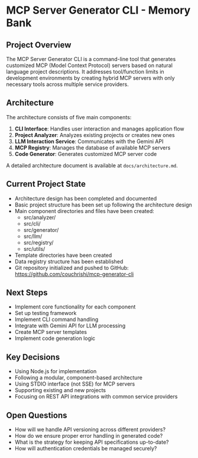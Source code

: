 # MCP Server Generator CLI - Memory Bank

## Project Overview
The MCP Server Generator CLI is a command-line tool that generates customized MCP (Model Context Protocol) servers based on natural language project descriptions. It addresses tool/function limits in development environments by creating hybrid MCP servers with only necessary tools across multiple service providers.

## Architecture
The architecture consists of five main components:
1. **CLI Interface**: Handles user interaction and manages application flow
2. **Project Analyzer**: Analyzes existing projects or creates new ones
3. **LLM Interaction Service**: Communicates with the Gemini API
4. **MCP Registry**: Manages the database of available MCP servers
5. **Code Generator**: Generates customized MCP server code

A detailed architecture document is available at `docs/architecture.md`.

## Current Project State
- Architecture design has been completed and documented
- Basic project structure has been set up following the architecture design
- Main component directories and files have been created:
  - src/analyzer/
  - src/cli/
  - src/generator/
  - src/llm/
  - src/registry/
  - src/utils/
- Template directories have been created
- Data registry structure has been established
- Git repository initialized and pushed to GitHub: https://github.com/couchrishi/mcp-generator-cli

## Next Steps
- Implement core functionality for each component
- Set up testing framework
- Implement CLI command handling
- Integrate with Gemini API for LLM processing
- Create MCP server templates
- Implement code generation logic

## Key Decisions
- Using Node.js for implementation
- Following a modular, component-based architecture
- Using STDIO interface (not SSE) for MCP servers
- Supporting existing and new projects
- Focusing on REST API integrations with common service providers

## Open Questions
- How will we handle API versioning across different providers?
- How do we ensure proper error handling in generated code?
- What is the strategy for keeping API specifications up-to-date?
- How will authentication credentials be managed securely?